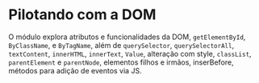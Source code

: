 # Pilotando com a DOM

O módulo explora atributos e funcionalidades da DOM, `getElementById`, `ByClassName`, e `ByTagName`, além de `querySelector`, `querySelectorAll`, `textContent`, `innerHTML`, `innerText`, `Value`, alteração com style, `classList`, `parentElement` e `parentNode`, elementos filhos e irmãos, inserBefore, métodos para adição de eventos via JS.